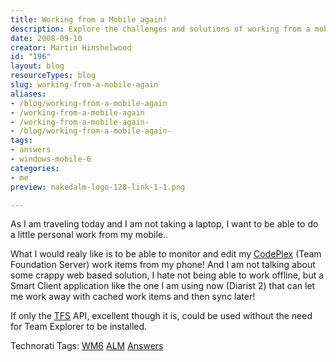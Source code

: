 ```yaml
---
title: Working from a Mobile again!
description: Explore the challenges and solutions of working from a mobile device. Discover how to manage TFS work items offline for seamless productivity on the go!
date: 2008-09-10
creator: Martin Hinshelwood
id: "196"
layout: blog
resourceTypes: blog
slug: working-from-a-mobile-again
aliases:
- /blog/working-from-a-mobile-again
- /working-from-a-mobile-again
- /working-from-a-mobile-again-
- /blog/working-from-a-mobile-again-
tags:
- answers
- windows-mobile-6
categories:
- me
preview: nakedalm-logo-128-link-1-1.png

---
```

As I am traveling today and I am not taking a laptop, I want to be able to do a little personal work from my mobile..

What I would realy like is to be able to monitor and edit my [CodePlex](http://www.codeplex.com "CodePlex") (Team Foundation Server) work items from my phone! And I am not talking about some crappy web based solution, I hate not being able to work offline, but a Smart Client application like the one I am using now (Diarist 2) that can let me work away with cached work items and then sync later!

If only the [TFS](http://msdn2.microsoft.com/en-us/teamsystem/aa718934.aspx "Team Foundation Server") API, excellent though it is, could be used without the need for Team Explorer to be installed.

Technorati Tags: [WM6](http://technorati.com/tags/WM6) [ALM](http://technorati.com/tags/ALM) [Answers](http://technorati.com/tags/Answers)
